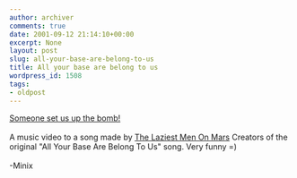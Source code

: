 ```yaml
---
author: archiver
comments: true
date: 2001-09-12 21:14:10+00:00
excerpt: None
layout: post
slug: all-your-base-are-belong-to-us
title: All your base are belong to us
wordpress_id: 1508
tags:
- oldpost
---
```


<a href = "http://www.newgrounds.com/frames.php?location=/portal/view.php?id=11940">Someone set us up the bomb!</a><br /><br />A music video to a song made by <a href = "http://www.mp3.com/TLMoM/"> The Laziest Men On Mars</a> Creators of the original "All Your Base Are Belong To Us" song.  Very funny =)<br /><br />-Minix